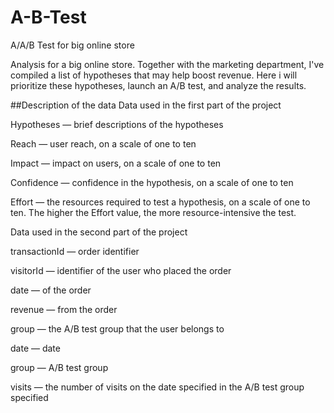 # A-B-Test
A/A/B Test for big online store

Analysis for a big online store. Together with the marketing department, I've compiled a list of hypotheses that may help boost revenue. 
Here i will prioritize these hypotheses, launch an A/B test, and analyze the results. 

##Description of the data
Data used in the first part of the project

Hypotheses — brief descriptions of the hypotheses

Reach — user reach, on a scale of one to ten

Impact — impact on users, on a scale of one to ten

Confidence — confidence in the hypothesis, on a scale of one to ten

Effort — the resources required to test a hypothesis, on a scale of one to ten. The higher the Effort value, the more resource-intensive the test.

Data used in the second part of the project

transactionId — order identifier

visitorId — identifier of the user who placed the order

date — of the order

revenue — from the order

group — the A/B test group that the user belongs to

date — date

group — A/B test group

visits — the number of visits on the date specified in the A/B test group specified
